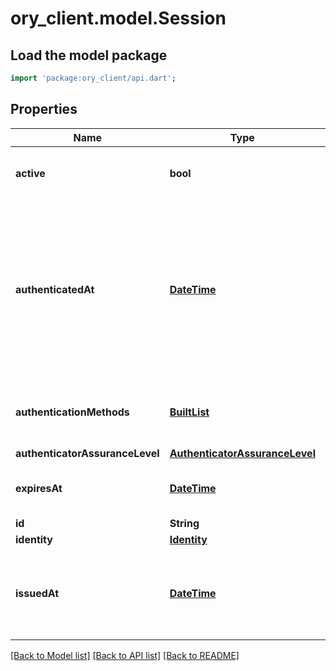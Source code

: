 # ory_client.model.Session

## Load the model package
```dart
import 'package:ory_client/api.dart';
```

## Properties
Name | Type | Description | Notes
------------ | ------------- | ------------- | -------------
**active** | **bool** | Active state. If false the session is no longer active. | [optional] 
**authenticatedAt** | [**DateTime**](DateTime.md) | The Session Authentication Timestamp  When this session was authenticated at. If multi-factor authentication was used this is the time when the last factor was authenticated (e.g. the TOTP code challenge was completed). | [optional] 
**authenticationMethods** | [**BuiltList<SessionAuthenticationMethod>**](SessionAuthenticationMethod.md) | A list of authenticators which were used to authenticate the session. | [optional] 
**authenticatorAssuranceLevel** | [**AuthenticatorAssuranceLevel**](AuthenticatorAssuranceLevel.md) |  | [optional] 
**expiresAt** | [**DateTime**](DateTime.md) | The Session Expiry  When this session expires at. | [optional] 
**id** | **String** |  | 
**identity** | [**Identity**](Identity.md) |  | 
**issuedAt** | [**DateTime**](DateTime.md) | The Session Issuance Timestamp  When this session was issued at. Usually equal or close to `authenticated_at`. | [optional] 

[[Back to Model list]](../README.md#documentation-for-models) [[Back to API list]](../README.md#documentation-for-api-endpoints) [[Back to README]](../README.md)


